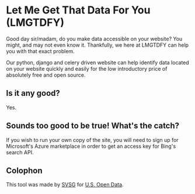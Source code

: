 # Let Me Get That Data For You (LMGTDFY)

Good day sir/madam, do you make data accessible on your website?  You might, and may not even know it.  Thankfully, we here at LMGTDFY can help you with that exact problem.

Our python, django and celery driven website can help identify data located on your website quickly and easily for the low introductory price of absolutely free and open source.

## Is it any good?

Yes.

## Sounds too good to be true! What's the catch?

If you wish to run your own copy of the site, you will need to sign up for Microsoft's Azure marketplace in order to get an access key for Bing's search API.

## Colophon

This tool was made by [SVSG](http://svsg.co/) for [U.S. Open Data](https://usopendata.org/).

